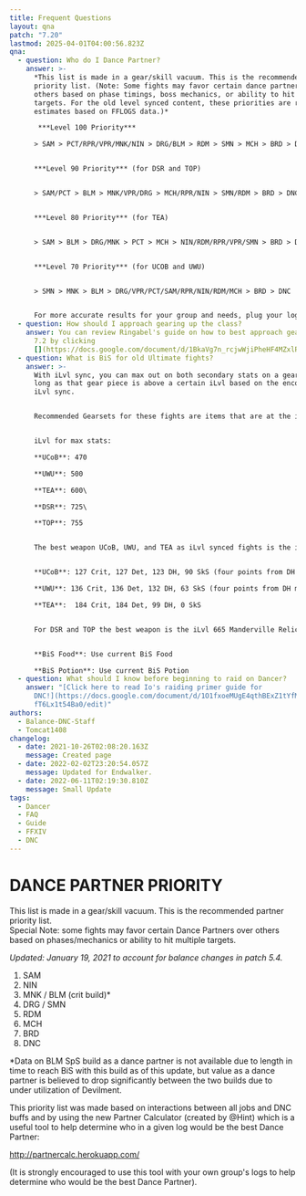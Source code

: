 ```yaml
---
title: Frequent Questions
layout: qna
patch: "7.20"
lastmod: 2025-04-01T04:00:56.823Z
qna:
  - question: Who do I Dance Partner?
    answer: >-
      *This list is made in a gear/skill vacuum. This is the recommended partner
      priority list. (Note: Some fights may favor certain dance partners over
      others based on phase timings, boss mechanics, or ability to hit multiple
      targets. For the old level synced content, these priorities are rough
      estimates based on FFLOGS data.)*

       ***Level 100 Priority***

      > SAM > PCT/RPR/VPR/MNK/NIN > DRG/BLM > RDM > SMN > MCH > BRD > DNC


      ***Level 90 Priority***﻿ (for DSR and TOP)


      > SAM/PCT > BLM > MNK/VPR/DRG > MCH/RPR/NIN > SMN/RDM > BRD > DNC


      ***Level 80 Priority*** (for TEA)


      > SAM > BLM > DRG/MNK > PCT > MCH > NIN/RDM/RPR/VPR/SMN > BRD > DNC


      ***Level 70 Priority*** (for UCOB and UWU)


      > SMN > MNK > BLM > DRG/VPR/PCT/SAM/RPR/NIN/RDM/MCH > BRD > DNC


      For more accurate results for your group and needs, plug your logs into [partnercalc](https://partnercalc.app/).
  - question: How should I approach gearing up the class?
    answer: You can review Ringabel's guide on how to best approach gearing DNC in
      7.2 by clicking
      [](https://docs.google.com/document/d/1BkaVg7n_rcjwWjiPheHF4MZxlP67KlhoU0SkW3n1UX0/edit)<https://bit.ly/DNCGearingGuide-7-2>
  - question: What is BiS for old Ultimate fights?
    answer: >-
      With iLvl sync, you can max out on both secondary stats on a gear piece as
      long as that gear piece is above a certain iLvl based on the encounter's
      iLvl sync.


      Recommended Gearsets for these fights are items that are at the iLvl needed to max both secondaries and have Crit and either Det or DH.


      iLvl for max stats:

      **UCoB**: 470

      **UWU**: 500

      **TEA**: 600\

      **DSR**: 725\

      **TOP**: 755


      The best weapon UCoB, UWU, and TEA as iLvl synced fights is the iLvl 535 Save the Queen relic weapon "Blade's Euphoria" with specific stat allocation that maximizes how many secondary stats you can get for the fight:


      **UCoB**: 127 Crit, 127 Det, 123 DH, 90 SkS (four points from DH moved to SkS to match with a 2.46 GCD tier)

      **UWU**: 136 Crit, 136 Det, 132 DH, 63 SkS (four points from DH moved to SkS to match with a 2.47 GCD tier)

      **TEA**:  184 Crit, 184 Det, 99 DH, 0 SkS


      For DSR and TOP the best weapon is the iLvl 665 Manderville Relic weapon "Mandervillous Chakrams" with Crit and Det capped and DH as the smaller stat.


      **BiS Food**: Use current BiS Food

      **BiS Potion**: Use current BiS Potion
  - question: What should I know before beginning to raid on Dancer?
    answer: "[Click here to read Io's raiding primer guide for
      DNC!](https://docs.google.com/document/d/1O1fxoeMUgE4qthBExZ1tYfMQCxMxOY_\
      fT6Lx1t54Ba0/edit)"
authors:
  - Balance-DNC-Staff
  - Tomcat1408
changelog:
  - date: 2021-10-26T02:08:20.163Z
    message: Created page
  - date: 2022-02-02T23:20:54.057Z
    message: Updated for Endwalker.
  - date: 2022-06-11T02:19:30.810Z
    message: Small Update
tags:
  - Dancer
  - FAQ
  - Guide
  - FFXIV
  - DNC
---
```

# DANCE PARTNER PRIORITY

This list is made in a gear/skill vacuum. This is the recommended partner priority list.\
Special Note: some fights may favor certain Dance Partners over others based on phases/mechanics or ability to hit multiple targets.

*Updated: January 19, 2021 to account for balance changes in patch 5.4.*

1. SAM
2. NIN
3. MNK / BLM (crit build)*
4. DRG / SMN
5. RDM
6. MCH
7. BRD
8. DNC

\*Data on BLM SpS build as a dance partner is not available due to length in time to reach BiS with this build as of this update, but value as a dance partner is believed to drop significantly between the two builds due to under utilization of Devilment.

This priority list was made based on interactions between all jobs and DNC buffs and by using the new Partner Calculator (created by @Hint) which is a useful tool to help determine who in a given log would be the best Dance Partner:

<http://partnercalc.herokuapp.com/>

(It is strongly encouraged to use this tool with your own group's logs to help determine who would be the best Dance Partner).
